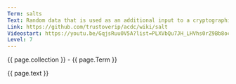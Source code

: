 ```yaml
---
Term: salts
Text: Random data that is used as an additional input to a cryptographic one-way function
Link: https://github.com/trustoverip/acdc/wiki/salt
Videostart: https://youtu.be/GqjsRuu0V5A?list=PLXVbQu7JH_LHVhs0rZ9Bb8ocyKlPljkaG&t=06m50s
Level: 7
---
```


{{ page.collection }} - {{ page.Term }}

   {{ page.text }}

